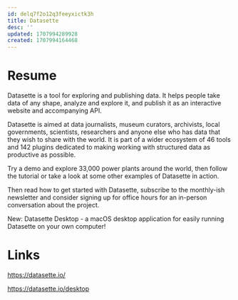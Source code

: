 ```yaml
---
id: delq7f2o12q3feeyxictk3h
title: Datasette
desc: ''
updated: 1707994289928
created: 1707994164468
---
```


# Resume

Datasette is a tool for exploring and publishing data. It helps people take data of any shape, analyze and explore it, and publish it as an interactive website and accompanying API.

Datasette is aimed at data journalists, museum curators, archivists, local governments, scientists, researchers and anyone else who has data that they wish to share with the world. It is part of a wider ecosystem of 46 tools and 142 plugins dedicated to making working with structured data as productive as possible.

Try a demo and explore 33,000 power plants around the world, then follow the tutorial or take a look at some other examples of Datasette in action.

Then read how to get started with Datasette, subscribe to the monthly-ish newsletter and consider signing up for office hours for an in-person conversation about the project.

New: Datasette Desktop - a macOS desktop application for easily running Datasette on your own computer!

# Links

https://datasette.io/

https://datasette.io/desktop

